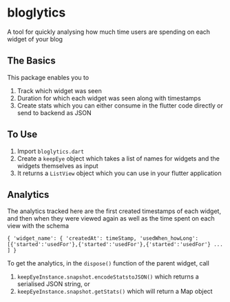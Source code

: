 # bloglytics

A tool for quickly analysing how much time users are spending on each widget of your blog

## The Basics

This package enables you to 

1. Track which widget was seen
2. Duration for which each widget was seen along with timestamps
3. Create stats which you can either consume in the flutter code directly or send to backend as JSON

## To Use

1. Import ``bloglytics.dart``
2. Create a ``keepEye`` object which takes a list of names for widgets and the widgets themselves as input
3. It returns a ``ListView`` object which you can use in your flutter application

## Analytics

The analytics tracked here are the first created timestamps of each widget, and then when they were viewed again as well as the time spent on each view with the schema

``{ 'widget_name': {
      'createdAt': timeStamp,
      'usedWhen_howLong': [{'started':'usedFor'},{'started':'usedFor'},{'started':'usedFor'} ... ]
  }``

To get the analytics, in the ``dispose()`` function of the parent widget, call 
1. ``keepEyeInstance.snapshot.encodeStatstoJSON()`` which returns a serialised JSON string, or
2. ``keepEyeInstance.snapshot.getStats()`` which will return a Map object 


